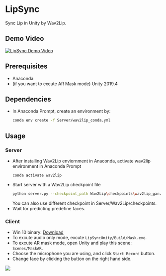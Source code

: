 # LipSync
Sync Lip in Unity by Wav2Lip.

## Demo Video
[![LipSync Demo Video](https://drive.google.com/uc?export=view&id=1Y1iQ1PvLV873oMHsXD3nux8S83nNpx-f)](https://youtu.be/THLcyPA4oXw)

## Prerequisites
+ Anaconda
+ (if you want to excute AR Mask mode) Unity 2019.4

## Dependencies
+ In Anaconda Prompt, create an environment by:
    ```sh
    conda env create -f Server/wav2lip_conda.yml
    ```

## Usage
### Server
+ After installing Wav2Lip enviornment in Anaconda, activate wav2lip environment in Anaconda Prompt
    ```
    conda activate wav2lip
    ```
+ Start server with a Wav2Lip checkpoint file
    ```sh
    python server.py --checkpoint_path Wav2Lip\checkpoints\wav2lip_gan.pth
    ```
    You can also use different checkpoint in Server/Wav2Lip/checkpoints.
+ Wait for predicting predefine faces.

### Client
+ Win 10 binary: [Download](https://drive.google.com/file/d/1dJCe5qFj5leE5BjO2Kwi3S1xWRDnPFQT/view?usp=sharing)
+ To excute audio only mode, excute `LipSyncUnity/Build/Mask.exe`.
+ To excute AR mask mode, open Unity and play this scene: `Scenes/MaskAR`.
+ Choose the microphone you are using, and click `Start Record` button.
+ Change face by clicking the button on the right hand side.

<img src="https://drive.google.com/uc?export=view&id=1FWAcOsLbD4-TuFIGv4gWW9hZA3eSq4Ph"/>
